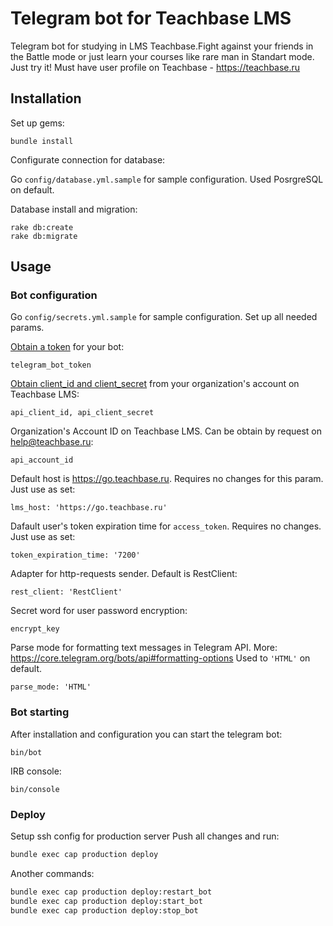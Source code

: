 
# Telegram bot for Teachbase LMS

Telegram bot for studying in LMS Teachbase.Fight against your friends in the Battle mode or just learn your courses like rare man in Standart mode. Just try it! Must have user profile on Teachbase - https://teachbase.ru


## Installation

Set up gems:
```bush
bundle install
```

Configurate connection for database:

Go `config/database.yml.sample` for sample configuration. Used PosrgreSQL on default.

Database install and migration:

```bush
rake db:create
rake db:migrate
```

## Usage

### Bot configuration

Go `config/secrets.yml.sample` for sample configuration. Set up all needed params.


[Obtain a token](https://core.telegram.org/bots#6-botfather) for your bot:

`telegram_bot_token`


[Obtain client_id and client_secret](https://help.teachbase.ru/hc/ru/articles/360009569014#h_6144c047-c233-488c-9f0a-dcb7126e1513) from your organization's account on Teachbase LMS:

`api_client_id, api_client_secret`


Organization's Account ID on Teachbase LMS. Can be obtain by request on help@teachbase.ru:

`api_account_id`


Default host is https://go.teachbase.ru. Requires no changes for this param. Just use as set:

`lms_host: 'https://go.teachbase.ru'`


Dafault user's token expiration time for `access_token`. Requires no changes. Just use as set:

`token_expiration_time: '7200'`


Adapter for http-requests sender. Default is RestClient:

`rest_client: 'RestClient'`


Secret word for user password encryption:

`encrypt_key`


Parse mode for formatting text messages in Telegram API. More: https://core.telegram.org/bots/api#formatting-options
Used to `'HTML'` on default.

`parse_mode: 'HTML'`


### Bot starting

After installation and configuration you can start the telegram bot:

```bush
bin/bot
```

IRB console:

```bush
bin/console
```


### Deploy

Setup ssh config for production server
Push all changes
and run:

```bash
bundle exec cap production deploy
```

Another commands:

```bash
bundle exec cap production deploy:restart_bot
bundle exec cap production deploy:start_bot
bundle exec cap production deploy:stop_bot
```

